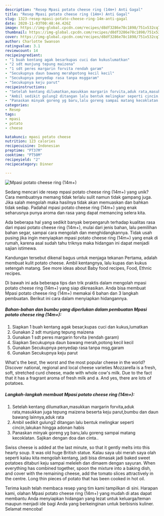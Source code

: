 ```yaml
---
description: "Resep Mpasi potato cheese ring (14m+) Anti Gagal"
title: "Resep Mpasi potato cheese ring (14m+) Anti Gagal"
slug: 1323-resep-mpasi-potato-cheese-ring-14m-anti-gagal
date: 2020-11-03T00:48:44.426Z
image: https://img-global.cpcdn.com/recipes/d8df3286e78c1898/751x532cq70/mpasi-potato-cheese-ring-14m-foto-resep-utama.jpg
thumbnail: https://img-global.cpcdn.com/recipes/d8df3286e78c1898/751x532cq70/mpasi-potato-cheese-ring-14m-foto-resep-utama.jpg
cover: https://img-global.cpcdn.com/recipes/d8df3286e78c1898/751x532cq70/mpasi-potato-cheese-ring-14m-foto-resep-utama.jpg
author: Charlotte Swanson
ratingvalue: 3.1
reviewcount: 14
recipeingredient:
- "1 buah kentang agak besarkupas cuci dan kukuslumatkan"
- "2 sdt munjung tepung maizena"
- "1 sdt peres margarin forvita rendah garam"
- "Secukupnya daun bawang merahpotong kecil kecil"
- "Secukupnya penyedap rasa tanpa msggaram"
- "Secukupnya keju parut"
recipeinstructions:
- "Setelah kentang dilumatkan,masukkan margarin forvita,aduk rata,masukkan juga tepung maizena beserta keju parut,bumbu dan daun bawang lainnya,aduk rata"
- "Ambil sedikit gulung2 ditangan lalu bentuk melingkar seperti cincin,lakukan hingga adonan habis"
- "Panaskan minyak goreng yg baru,lalu goreng sampai matang kecoklatan. Sajikan dengan doa dan cinta.."
categories:
- Resep
tags:
- mpasi
- potato
- cheese

katakunci: mpasi potato cheese 
nutrition: 123 calories
recipecuisine: Indonesian
preptime: "PT37M"
cooktime: "PT50M"
recipeyield: "2"
recipecategory: Dinner

---
```



![Mpasi potato cheese ring (14m+)](https://img-global.cpcdn.com/recipes/d8df3286e78c1898/751x532cq70/mpasi-potato-cheese-ring-14m-foto-resep-utama.jpg)

Sedang mencari ide resep mpasi potato cheese ring (14m+) yang unik? Cara membuatnya memang tidak terlalu sulit namun tidak gampang juga. Jika salah mengolah maka hasilnya tidak akan memuaskan dan bahkan tidak sedap. Padahal mpasi potato cheese ring (14m+) yang enak seharusnya punya aroma dan rasa yang dapat memancing selera kita.

Ada beberapa hal yang sedikit banyak berpengaruh terhadap kualitas rasa dari mpasi potato cheese ring (14m+), mulai dari jenis bahan, lalu pemilihan bahan segar, sampai cara mengolah dan menghidangkannya. Tidak usah pusing jika ingin menyiapkan mpasi potato cheese ring (14m+) yang enak di rumah, karena asal sudah tahu triknya maka hidangan ini dapat menjadi sajian istimewa.

Kandungan tersebut dikenal bagus untuk menjaga tekanan Pertama, adalah membuat kulit potato cheese. Ambil kentangnya, lalu kupas dan kukus setengah matang. See more ideas about Baby food recipes, Food, Ethnic recipes.


Di bawah ini ada beberapa tips dan trik praktis dalam mengolah mpasi potato cheese ring (14m+) yang siap dikreasikan. Anda bisa membuat Mpasi potato cheese ring (14m+) memakai 6 bahan dan 3 langkah pembuatan. Berikut ini cara dalam menyiapkan hidangannya.

<!--inarticleads1-->

##### Bahan-bahan dan bumbu yang diperlukan dalam pembuatan Mpasi potato cheese ring (14m+):

1. Siapkan 1 buah kentang agak besar,kupas cuci dan kukus,lumatkan
1. Gunakan 2 sdt munjung tepung maizena
1. Gunakan 1 sdt peres margarin forvita (rendah garam)
1. Siapkan Secukupnya daun bawang merah,potong kecil kecil
1. Gunakan Secukupnya penyedap rasa tanpa msg,garam
1. Gunakan Secukupnya keju parut


What&#39;s the best, the worst and the most popular cheese in the world? Discover national, regional and local cheese varieties Mozzarella is a fresh, soft, stretched curd cheese, made with whole cow&#39;s milk. Due to the fact that it has a fragrant aroma of fresh milk and a. And yes, there are lots of potatoes. 

<!--inarticleads2-->

##### Langkah-langkah membuat Mpasi potato cheese ring (14m+):

1. Setelah kentang dilumatkan,masukkan margarin forvita,aduk rata,masukkan juga tepung maizena beserta keju parut,bumbu dan daun bawang lainnya,aduk rata
1. Ambil sedikit gulung2 ditangan lalu bentuk melingkar seperti cincin,lakukan hingga adonan habis
1. Panaskan minyak goreng yg baru,lalu goreng sampai matang kecoklatan. Sajikan dengan doa dan cinta..


Swiss cheese is added at the last minute, so that it gently melts into this hearty soup. It was old huge British statue. Kalau saya ubi merah saya olah seperti kalau kita mengolah kentang, jadi bisa dimasak jadi baked sweet potatoes ditaburi keju sampai meleleh dan dimaem dengan sayuran. When everything has combined together, spoon the mixture into a baking dish, and cover with the remaining cheese, add the tomato slices attractively in the centre. Long thin pieces of potato that has been cooked in hot oil. 

Terima kasih telah membaca resep yang tim kami tampilkan di sini. Harapan kami, olahan Mpasi potato cheese ring (14m+) yang mudah di atas dapat membantu Anda menyiapkan hidangan yang lezat untuk keluarga/teman maupun menjadi ide bagi Anda yang berkeinginan untuk berbisnis kuliner. Selamat mencoba!
